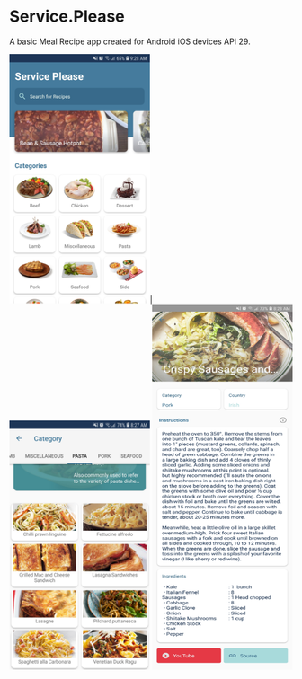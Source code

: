 # Service.Please
A basic Meal Recipe app created for Android iOS devices API 29.

<img src="app/src/main/res/drawable-hdpi/bxtv_0002.jpg" width="250" alt="SP Home Screen" />| 
<img src="app/src/main/res/drawable-hdpi/bxtv_082735_ServicePlease.jpg" width="250" alt="SP Category List" /> 
<img src="app/src/main/res/drawable-hdpi/bxtv_082826_ServicePlease.jpg" height="650" width="250" alt="SP Meal Recipe" /> 
